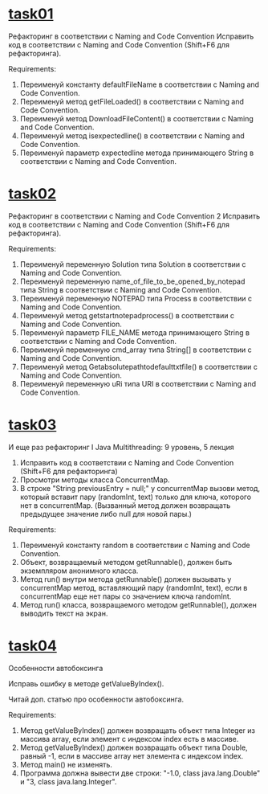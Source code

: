 # [task01](https://github.com/NikitaNasevich/javarush.ru/tree/main/level29/task01)

Рефакторинг в соответствии с Naming and Code Convention
Исправить код в соответствии с Naming and Code Convention (Shift+F6 для рефакторинга).


Requirements:
1. Переименуй константу defaultFileName в соответствии с Naming and Code Convention.
2. Переименуй метод getFileLoaded() в соответствии с Naming and Code Convention.
3. Переименуй метод DownloadFileContent() в соответствии с Naming and Code Convention.
4. Переименуй метод isexpectedline() в соответствии с Naming and Code Convention.
5. Переименуй параметр expectedline метода принимающего String в соответствии с Naming and Code Convention.

# [task02](https://github.com/NikitaNasevich/javarush.ru/tree/main/level29/task02)

Рефакторинг в соответствии с Naming and Code Convention 2
Исправить код в соответствии с Naming and Code Convention (Shift+F6 для рефакторинга).


Requirements:
1. Переименуй переменную Solution типа Solution в соответствии с Naming and Code Convention.
2. Переименуй переменную name_of_file_to_be_opened_by_notepad типа String в соответствии с Naming and Code Convention.
3. Переименуй переменную NOTEPAD типа Process в соответствии с Naming and Code Convention.
4. Переименуй метод getstartnotepadprocess() в соответствии с Naming and Code Convention.
5. Переименуй параметр FILE_NAME метода принимающего String в соответствии с Naming and Code Convention.
6. Переименуй переменную cmd_array типа String[] в соответствии с Naming and Code Convention.
7. Переименуй метод Getabsolutepathtodefaulttxtfile() в соответствии с Naming and Code Convention.
8. Переименуй переменную uRi типа URI в соответствии с Naming and Code Convention.

# [task03](https://github.com/NikitaNasevich/javarush.ru/tree/main/level29/task03)

И еще раз рефакторинг Ӏ Java Multithreading: 9 уровень, 5 лекция
1. Исправить код в соответствии с Naming and Code Convention (Shift+F6 для рефакторинга)
2. Просмотри методы класса ConcurrentMap.
3. В строке "String previousEntry = null;" у concurrentMap вызови метод, который вставит пару (randomInt, text) только для ключа, которого нет в concurrentMap.
(Вызванный метод должен возвращать предыдущее значение либо null для новой пары.)


Requirements:
1. Переименуй константу random в соответствии с Naming and Code Convention.
2. Объект, возвращаемый методом getRunnable(), должен быть экземпляром анонимного класса.
3. Метод run() внутри метода getRunnable() должен вызывать у concurrentMap метод, вставляющий пару (randomInt, text), если в concurrentMap еще нет пары со значением ключа randomInt.
4. Метод run() класса, возвращаемого методом getRunnable(), должен выводить текст на экран.

# [task04](https://github.com/NikitaNasevich/javarush.ru/tree/main/level29/task04)

Особенности автобоксинга

Исправь ошибку в методе getValueByIndex().

Читай доп. статью про особенности автобоксинга.


Requirements:
1. Метод getValueByIndex() должен возвращать объект типа Integer из массива array, если элемент с индексом index есть в массиве.
2. Метод getValueByIndex() должен возвращать объект типа Double, равный -1, если в массиве array нет элемента с индексом index.
3. Метод main() не изменять.
4. Программа должна вывести две строки: "-1.0, class java.lang.Double" и "3, class java.lang.Integer".
